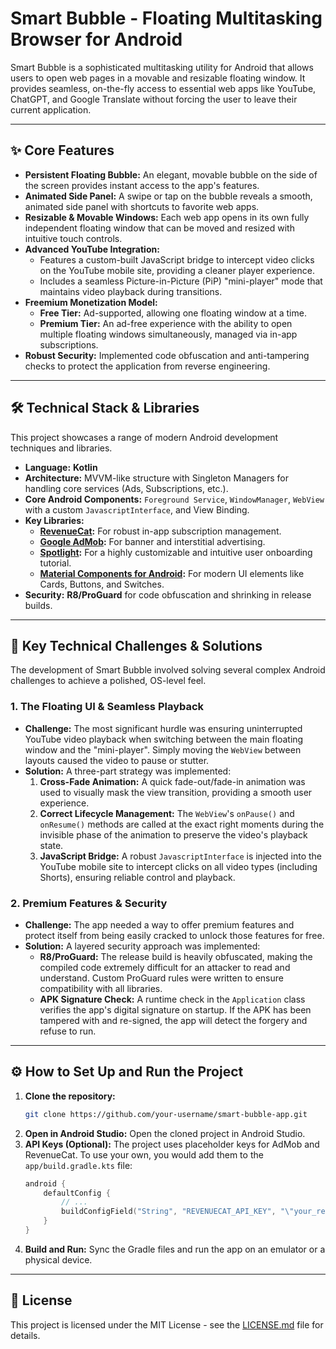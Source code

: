 # Smart Bubble - Floating Multitasking Browser for Android

  <!-- Optional: Replace with a URL to a GIF of your app in action -->

Smart Bubble is a sophisticated multitasking utility for Android that allows users to open web pages in a movable and resizable floating window. It provides seamless, on-the-fly access to essential web apps like YouTube, ChatGPT, and Google Translate without forcing the user to leave their current application.

---

## ✨ Core Features

*   **Persistent Floating Bubble:** An elegant, movable bubble on the side of the screen provides instant access to the app's features.
*   **Animated Side Panel:** A swipe or tap on the bubble reveals a smooth, animated side panel with shortcuts to favorite web apps.
*   **Resizable & Movable Windows:** Each web app opens in its own fully independent floating window that can be moved and resized with intuitive touch controls.
*   **Advanced YouTube Integration:**
    *   Features a custom-built JavaScript bridge to intercept video clicks on the YouTube mobile site, providing a cleaner player experience.
    *   Includes a seamless Picture-in-Picture (PiP) "mini-player" mode that maintains video playback during transitions.
*   **Freemium Monetization Model:**
    *   **Free Tier:** Ad-supported, allowing one floating window at a time.
    *   **Premium Tier:** An ad-free experience with the ability to open multiple floating windows simultaneously, managed via in-app subscriptions.
*   **Robust Security:** Implemented code obfuscation and anti-tampering checks to protect the application from reverse engineering.

---

## 🛠 Technical Stack & Libraries

This project showcases a range of modern Android development techniques and libraries.

*   **Language:** **Kotlin**
*   **Architecture:** MVVM-like structure with Singleton Managers for handling core services (Ads, Subscriptions, etc.).
*   **Core Android Components:** `Foreground Service`, `WindowManager`, `WebView` with a custom `JavascriptInterface`, and View Binding.
*   **Key Libraries:**
    *   **[RevenueCat](https://www.revenuecat.com/):** For robust in-app subscription management.
    *   **[Google AdMob](https://admob.google.com/):** For banner and interstitial advertising.
    *   **[Spotlight](https://github.com/TakuSemba/Spotlight):** For a highly customizable and intuitive user onboarding tutorial.
    *   **[Material Components for Android](https://material.io/develop/android):** For modern UI elements like Cards, Buttons, and Switches.
*   **Security:** **R8/ProGuard** for code obfuscation and shrinking in release builds.

---

## 🚀 Key Technical Challenges & Solutions

The development of Smart Bubble involved solving several complex Android challenges to achieve a polished, OS-level feel.

### 1. The Floating UI & Seamless Playback

*   **Challenge:** The most significant hurdle was ensuring uninterrupted YouTube video playback when switching between the main floating window and the "mini-player". Simply moving the `WebView` between layouts caused the video to pause or stutter.
*   **Solution:** A three-part strategy was implemented:
    1.  **Cross-Fade Animation:** A quick fade-out/fade-in animation was used to visually mask the view transition, providing a smooth user experience.
    2.  **Correct Lifecycle Management:** The `WebView`'s `onPause()` and `onResume()` methods are called at the exact right moments during the invisible phase of the animation to preserve the video's playback state.
    3.  **JavaScript Bridge:** A robust `JavascriptInterface` is injected into the YouTube mobile site to intercept clicks on all video types (including Shorts), ensuring reliable control and playback.

### 2. Premium Features & Security

*   **Challenge:** The app needed a way to offer premium features and protect itself from being easily cracked to unlock those features for free.
*   **Solution:** A layered security approach was implemented:
    *   **R8/ProGuard:** The release build is heavily obfuscated, making the compiled code extremely difficult for an attacker to read and understand. Custom ProGuard rules were written to ensure compatibility with all libraries.
    *   **APK Signature Check:** A runtime check in the `Application` class verifies the app's digital signature on startup. If the APK has been tampered with and re-signed, the app will detect the forgery and refuse to run.

---

## ⚙️ How to Set Up and Run the Project

1.  **Clone the repository:**
    ```bash
    git clone https://github.com/your-username/smart-bubble-app.git
    ```
2.  **Open in Android Studio:** Open the cloned project in Android Studio.
3.  **API Keys (Optional):** The project uses placeholder keys for AdMob and RevenueCat. To use your own, you would add them to the `app/build.gradle.kts` file:
    ```kotlin
    android {
        defaultConfig {
            // ...
            buildConfigField("String", "REVENUECAT_API_KEY", "\"your_revenuecat_key\"")
        }
    }
    ```
4.  **Build and Run:** Sync the Gradle files and run the app on an emulator or a physical device.

---

## 📄 License

This project is licensed under the MIT License - see the [LICENSE.md](LICENSE.md) file for details.
